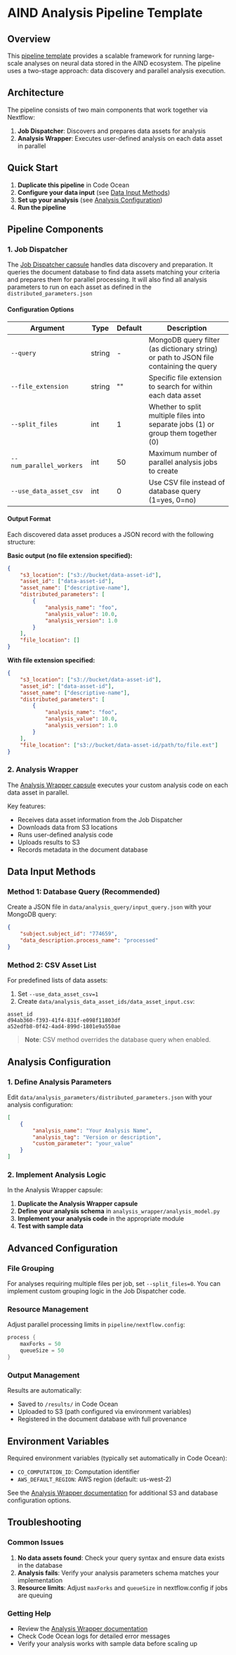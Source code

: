 # AIND Analysis Pipeline Template

## Overview

This [pipeline template](https://codeocean.allenneuraldynamics.org/capsule/8624294/tree) provides a scalable framework for running large-scale analyses on neural data stored in the AIND ecosystem. The pipeline uses a two-stage approach: data discovery and parallel analysis execution.

## Architecture

The pipeline consists of two main components that work together via Nextflow:

1. **Job Dispatcher**: Discovers and prepares data assets for analysis
2. **Analysis Wrapper**: Executes user-defined analysis on each data asset in parallel

## Quick Start

1. **Duplicate this pipeline** in Code Ocean
2. **Configure your data input** (see [Data Input Methods](#data-input-methods))
3. **Set up your analysis** (see [Analysis Configuration](#analysis-configuration))
4. **Run the pipeline**

## Pipeline Components

### 1. Job Dispatcher

The [Job Dispatcher capsule](https://codeocean.allenneuraldynamics.org/capsule/9303168/tree) handles data discovery and preparation. It queries the document database to find data assets matching your criteria and prepares them for parallel processing. It will also find all analysis parameters to run on each asset as defined in the `distributed_parameters.json`

#### Configuration Options

| Argument | Type | Default | Description |
|----------|------|---------|-------------|
| `--query` | string | - | MongoDB query filter (as dictionary string) or path to JSON file containing the query |
| `--file_extension` | string | "" | Specific file extension to search for within each data asset |
| `--split_files` | int | 1 | Whether to split multiple files into separate jobs (1) or group them together (0) |
| `--num_parallel_workers` | int | 50 | Maximum number of parallel analysis jobs to create |
| `--use_data_asset_csv` | int | 0 | Use CSV file instead of database query (1=yes, 0=no) |

#### Output Format

Each discovered data asset produces a JSON record with the following structure:

**Basic output (no file extension specified):**
```json
{
    "s3_location": ["s3://bucket/data-asset-id"],
    "asset_id": ["data-asset-id"],
    "asset_name": ["descriptive-name"],
    "distributed_parameters": [
        {
            "analysis_name": "foo",
            "analysis_value": 10.0,
            "analysis_version": 1.0
        }
    ],
    "file_location": []
}
```

**With file extension specified:**
```json
{
    "s3_location": ["s3://bucket/data-asset-id"],
    "asset_id": ["data-asset-id"], 
    "asset_name": ["descriptive-name"],
    "distributed_parameters": [
        {
            "analysis_name": "foo",
            "analysis_value": 10.0,
            "analysis_version": 1.0
        }
    ],
    "file_location": ["s3://bucket/data-asset-id/path/to/file.ext"]
}
```

### 2. Analysis Wrapper

The [Analysis Wrapper capsule](https://codeocean.allenneuraldynamics.org/capsule/7739912/tree) executes your custom analysis code on each data asset in parallel.

Key features:
- Receives data asset information from the Job Dispatcher
- Downloads data from S3 locations
- Runs user-defined analysis code
- Uploads results to S3
- Records metadata in the document database

## Data Input Methods

### Method 1: Database Query (Recommended)

Create a JSON file in `data/analysis_query/input_query.json` with your MongoDB query:

```json
{
    "subject.subject_id": "774659",
    "data_description.process_name": "processed"
}
```

### Method 2: CSV Asset List

For predefined lists of data assets:

1. Set `--use_data_asset_csv=1`
2. Create `data/analysis_data_asset_ids/data_asset_input.csv`:

```csv
asset_id
d94ab360-f393-41f4-831f-e098f11803df
a52edfb8-0f42-4ad4-899d-1801e9a550ae
```

> **Note**: CSV method overrides the database query when enabled.

## Analysis Configuration

### 1. Define Analysis Parameters

Edit `data/analysis_parameters/distributed_parameters.json` with your analysis configuration:

```json
[
    {
        "analysis_name": "Your Analysis Name",
        "analysis_tag": "Version or description",
        "custom_parameter": "your_value"
    }
]
```

### 2. Implement Analysis Logic

In the Analysis Wrapper capsule:

1. **Duplicate the Analysis Wrapper capsule**
2. **Define your analysis schema** in `analysis_wrapper/analysis_model.py`
3. **Implement your analysis code** in the appropriate module
4. **Test with sample data**

## Advanced Configuration

### File Grouping

For analyses requiring multiple files per job, set `--split_files=0`. You can implement custom grouping logic in the Job Dispatcher code.

### Resource Management

Adjust parallel processing limits in `pipeline/nextflow.config`:

```groovy
process {
    maxForks = 50
    queueSize = 50
}
```

### Output Management

Results are automatically:
- Saved to `/results/` in Code Ocean
- Uploaded to S3 (path configured via environment variables)
- Registered in the document database with full provenance

## Environment Variables

Required environment variables (typically set automatically in Code Ocean):
- `CO_COMPUTATION_ID`: Computation identifier
- `AWS_DEFAULT_REGION`: AWS region (default: us-west-2)

See the [Analysis Wrapper documentation](https://github.com/AllenNeuralDynamics/aind-analysis-wrapper) for additional S3 and database configuration options.

## Troubleshooting

### Common Issues

1. **No data assets found**: Check your query syntax and ensure data exists in the database
2. **Analysis fails**: Verify your analysis parameters schema matches your implementation
3. **Resource limits**: Adjust `maxForks` and `queueSize` in nextflow.config if jobs are queuing

### Getting Help

- Review the [Analysis Wrapper documentation](https://github.com/AllenNeuralDynamics/aind-analysis-wrapper)
- Check Code Ocean logs for detailed error messages
- Verify your analysis works with sample data before scaling up 
